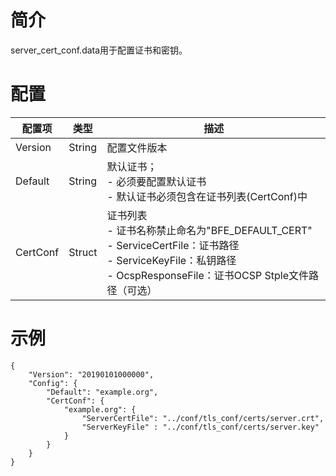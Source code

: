 # 简介

server_cert_conf.data用于配置证书和密钥。

# 配置

| 配置项   | 类型   | 描述                                                         |
| -------- | ------ | ------------------------------------------------------------ |
| Version  | String | 配置文件版本                                                 |
| Default  | String | 默认证书；<br>- 必须要配置默认证书<br>- 默认证书必须包含在证书列表(CertConf)中 |
| CertConf | Struct | 证书列表<br>- 证书名称禁止命名为"BFE_DEFAULT_CERT"<br>- ServiceCertFile：证书路径<br>- ServiceKeyFile：私钥路径<br>- OcspResponseFile：证书OCSP Stple文件路径（可选） |

# 示例

```
{
    "Version": "20190101000000",
    "Config": {
        "Default": "example.org",
        "CertConf": {
            "example.org": {
                "ServerCertFile": "../conf/tls_conf/certs/server.crt",
                "ServerKeyFile" : "../conf/tls_conf/certs/server.key"
            }
        }
    }
}
```
